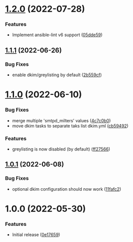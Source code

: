 # [1.2.0](https://github.com/de-it-krachten/ansible-role-rspamd/compare/v1.1.1...v1.2.0) (2022-07-28)


### Features

* Implement ansible-lint v6 support ([05dde59](https://github.com/de-it-krachten/ansible-role-rspamd/commit/05dde598b394fde2ffc6b0fcfa803a13fc020d88))

## [1.1.1](https://github.com/de-it-krachten/ansible-role-rspamd/compare/v1.1.0...v1.1.1) (2022-06-26)


### Bug Fixes

* enable dkim/greylisting by default ([2b559cf](https://github.com/de-it-krachten/ansible-role-rspamd/commit/2b559cfbeee1f47e9cdb993fbe9951a4e16161a4))

# [1.1.0](https://github.com/de-it-krachten/ansible-role-rspamd/compare/v1.0.1...v1.1.0) (2022-06-10)


### Bug Fixes

* merge multiple 'smtpd_milters' values ([4c7c0b0](https://github.com/de-it-krachten/ansible-role-rspamd/commit/4c7c0b07b61bbfcfca92e165a13d4c83ec0cf80d))
* move dkim tasks to separate taks list dkim.yml ([cb59492](https://github.com/de-it-krachten/ansible-role-rspamd/commit/cb59492f0b4910f5dbc85b673ca485f80d05b656))


### Features

* greylisting is now disabled (by default) ([ff27566](https://github.com/de-it-krachten/ansible-role-rspamd/commit/ff27566bba2dd150a7e7bbef6a2f1e472935f637))

## [1.0.1](https://github.com/de-it-krachten/ansible-role-rspamd/compare/v1.0.0...v1.0.1) (2022-06-08)


### Bug Fixes

* optional dkim configuration should now work ([11fafc2](https://github.com/de-it-krachten/ansible-role-rspamd/commit/11fafc24bb35a037da0fde2f25355ad6cd4cf374))

# 1.0.0 (2022-05-30)


### Features

* Initial release ([0e17659](https://github.com/de-it-krachten/ansible-role-rspamd/commit/0e176596ca4db6f568f436c543ca7e7b11c4403c))
